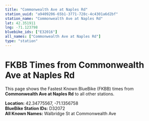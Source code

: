 ```yaml
---
title: "Commonwealth Ave at Naples Rd"
station_uuid: "a9409206-65b1-3771-728c-4c4301a6d2bf"
station_name: "Commonwealth Ave at Naples Rd"
lat: 42.351911
lng: -71.123798
bluebike_ids: ["E32016"]
all_names: ["Commonwealth Ave at Naples Rd"]
type: "station"
---
```


# FKBB Times from Commonwealth Ave at Naples Rd

This page shows the Fastest Known BlueBike (FKBB) times from **Commonwealth Ave at Naples Rd** to all other stations.

**Location:** 42.34775567, -71.1356758  
**BlueBike Station IDs:** D32072  
**All Known Names:** Walbridge St at Commonwealth Ave

